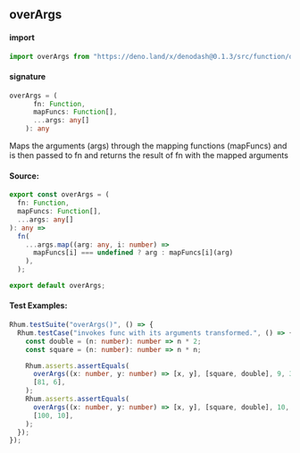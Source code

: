## overArgs

#### import

```typescript
import overArgs from "https://deno.land/x/denodash@0.1.3/src/function/overArgs.ts";
```

#### signature

```typescript
overArgs = (
      fn: Function,
      mapFuncs: Function[],
      ...args: any[]
    ): any
```

Maps the arguments (args) through the mapping functions (mapFuncs) and is then
passed to fn and returns the result of fn with the mapped arguments

#### Source:

```typescript
export const overArgs = (
  fn: Function,
  mapFuncs: Function[],
  ...args: any[]
): any =>
  fn(
    ...args.map((arg: any, i: number) =>
      mapFuncs[i] === undefined ? arg : mapFuncs[i](arg)
    ),
  );

export default overArgs;
```

#### Test Examples:

```typescript
Rhum.testSuite("overArgs()", () => {
  Rhum.testCase("invokes func with its arguments transformed.", () => {
    const double = (n: number): number => n * 2;
    const square = (n: number): number => n * n;

    Rhum.asserts.assertEquals(
      overArgs((x: number, y: number) => [x, y], [square, double], 9, 3),
      [81, 6],
    );
    Rhum.asserts.assertEquals(
      overArgs((x: number, y: number) => [x, y], [square, double], 10, 5),
      [100, 10],
    );
  });
});
```
